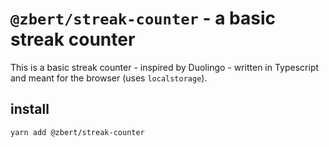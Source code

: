 # `@zbert/streak-counter` - a basic streak counter

This is a basic streak counter - inspired by Duolingo - written in Typescript and meant for the browser (uses `localstorage`).

## install

```shell
yarn add @zbert/streak-counter

```